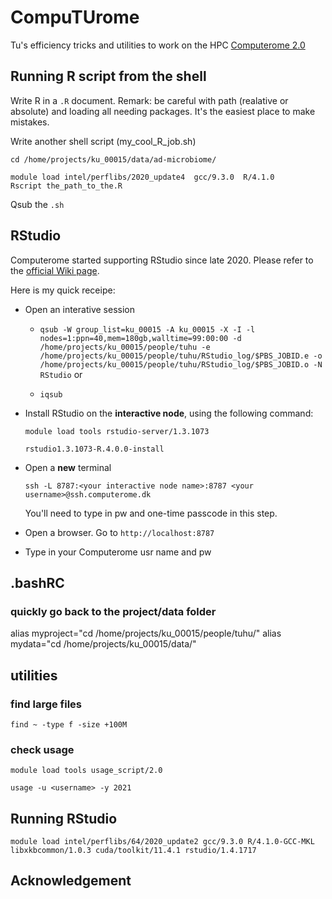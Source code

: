 # CompuTUrome

Tu's efficiency tricks and utilities to work on the HPC [Computerome 2.0](https://www.computerome.dk/display/C2W/Computerome+2.0+Wiki)

## Running R script from the shell

Write R in a `.R` document. Remark: be careful with path (realative or absolute) and loading all needing packages. It's the easiest place to make mistakes.

Write another shell script (my_cool_R_job.sh)

```
cd /home/projects/ku_00015/data/ad-microbiome/

module load intel/perflibs/2020_update4  gcc/9.3.0  R/4.1.0
Rscript the_path_to_the.R
```

Qsub the `.sh`

## RStudio
Computerome started supporting RStudio since late 2020. Please refer to the [official Wiki page](https://www.computerome.dk/display/C2W/Rstudio+Server).

Here is my quick receipe:

- Open an interative session
  
  - `qsub -W group_list=ku_00015 -A ku_00015 -X -I -l nodes=1:ppn=40,mem=180gb,walltime=99:00:00 -d /home/projects/ku_00015/people/tuhu -e /home/projects/ku_00015/people/tuhu/RStudio_log/$PBS_JOBID.e -o /home/projects/ku_00015/people/tuhu/RStudio_log/$PBS_JOBID.o -N RStudio` or

  - `iqsub`

- Install RStudio on the **interactive node**, using the following command:

    `module load tools rstudio-server/1.3.1073`
    
    `rstudio1.3.1073-R.4.0.0-install`

- Open a **new** terminal
  
  `ssh -L 8787:<your interactive node name>:8787 <your username>@ssh.computerome.dk`

  You'll need to type in pw and one-time passcode in this step.

- Open a browser. Go to `http://localhost:8787`
  
- Type in your Computerome usr name and pw

## .bashRC

### quickly go back to the project/data folder
alias myproject="cd /home/projects/ku_00015/people/tuhu/"
alias mydata="cd /home/projects/ku_00015/data/"

## utilities

### find large files

`find ~ -type f -size +100M`

### check usage
`module load tools usage_script/2.0`

`usage -u <username> -y 2021`

## Running RStudio
`module load intel/perflibs/64/2020_update2 gcc/9.3.0 R/4.1.0-GCC-MKL libxkbcommon/1.0.3 cuda/toolkit/11.4.1 rstudio/1.4.1717`

## Acknowledgement
